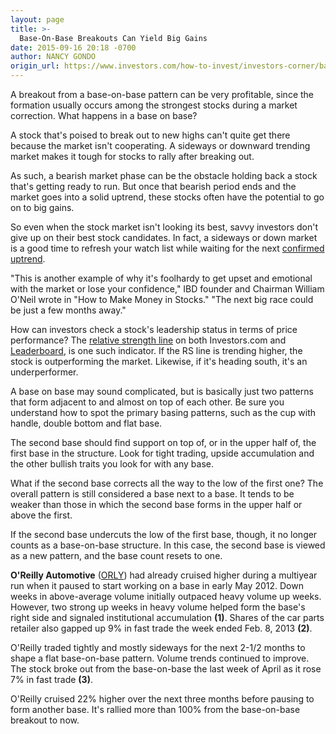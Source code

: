 ```yaml
---
layout: page
title: >-
  Base-On-Base Breakouts Can Yield Big Gains
date: 2015-09-16 20:18 -0700
author: NANCY GONDO
origin_url: https://www.investors.com/how-to-invest/investors-corner/base-on-base-breakout-yield-big-gains
---
```





A breakout from a base-on-base pattern can be very profitable, since the formation usually occurs among the strongest stocks during a market correction. What happens in a base on base?

  

A stock that's poised to break out to new highs can't quite get there because the market isn't cooperating. A sideways or downward trending market makes it tough for stocks to rally after breaking out.

  

As such, a bearish market phase can be the obstacle holding back a stock that's getting ready to run. But once that bearish period ends and the market goes into a solid uptrend, these stocks often have the potential to go on to big gains.

  

So even when the stock market isn't looking its best, savvy investors don't give up on their best stock candidates. In fact, a sideways or down market is a good time to refresh your watch list while waiting for the next [confirmed uptrend](http://news.investors.com/investing/big-picture.htm).

  

"This is another example of why it's foolhardy to get upset and emotional with the market or lose your confidence," IBD founder and Chairman William O'Neil wrote in "How to Make Money in Stocks." "The next big race could be just a few months away."

  

How can investors check a stock's leadership status in terms of price performance? The [relative strength line](http://research.investors.com/ibd-charts.aspx?cht=pvc&type=daily&symbol=0NDQC) on both Investors.com and [Leaderboard](http://leaderboard.investors.com/leaderboard/leaders/), is one such indicator. If the RS line is trending higher, the stock is outperforming the market. Likewise, if it's heading south, it's an underperformer.

  

A base on base may sound complicated, but is basically just two patterns that form adjacent to and almost on top of each other. Be sure you understand how to spot the primary basing patterns, such as the cup with handle, double bottom and flat base.

  

The second base should find support on top of, or in the upper half of, the first base in the structure. Look for tight trading, upside accumulation and the other bullish traits you look for with any base.

  

What if the second base corrects all the way to the low of the first one? The overall pattern is still considered a base next to a base. It tends to be weaker than those in which the second base forms in the upper half or above the first.

  

If the second base undercuts the low of the first base, though, it no longer counts as a base-on-base structure. In this case, the second base is viewed as a new pattern, and the base count resets to one.

  

**O'Reilly Automotive** ([ORLY](https://research.investors.com/quote.aspx?symbol=ORLY)) had already cruised higher during a multiyear run when it paused to start working on a base in early May 2012. Down weeks in above-average volume initially outpaced heavy volume up weeks. However, two strong up weeks in heavy volume helped form the base's right side and signaled institutional accumulation **(1)**. Shares of the car parts retailer also gapped up 9% in fast trade the week ended Feb. 8, 2013 **(2)**.

  

O'Reilly traded tightly and mostly sideways for the next 2-1/2 months to shape a flat base-on-base pattern. Volume trends continued to improve. The stock broke out from the base-on-base the last week of April as it rose 7% in fast trade **(3)**.

  

O'Reilly cruised 22% higher over the next three months before pausing to form another base. It's rallied more than 100% from the base-on-base breakout to now.




